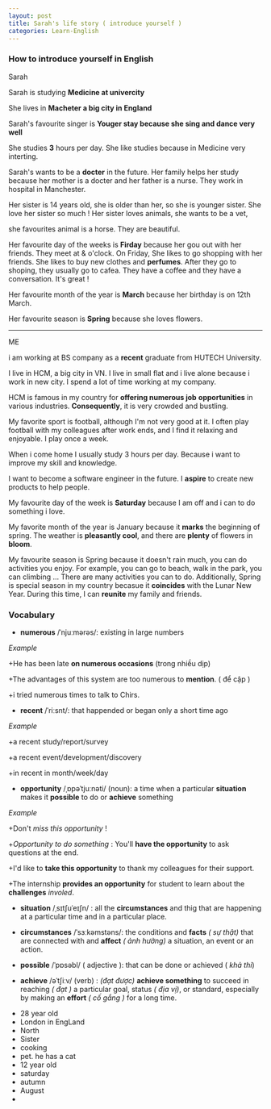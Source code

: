 ```yaml
---
layout: post
title: Sarah's life story ( introduce yourself )
categories: Learn-English
---
```


### How to introduce yourself in English

Sarah

Sarah is studying **Medicine at univercity**

She lives in **Macheter a big city in England**

Sarah's favourite singer is **Youger stay because she sing and dance very well**

She studies **3** hours per day. She like studies because in Medicine very interting. 

Sarah's wants to be a **docter** in the future. Her family helps her study because her mother is a docter and her father is a nurse. They work in hospital in Manchester.

Her sister is 14 years old, she is older than her, so she is younger sister. She love her sister so much ! Her sister loves animals, she wants to be a vet,

she favourites animal is a horse. They are beautiful. 

Her favourite day of the weeks is **Firday** because her gou out with her friends. They meet at & o'clock. 
On Friday, She likes to go shopping with her friends. She likes to buy new clothes and **perfumes**.
After they go to shoping, they usually go to cafea. They have a coffee and they have a conversation. It's great !


Her favourite month of the year is **March** because her birthday is on 12th March.

Her favourite season is **Spring** because she loves flowers.

------------------------------------------------

ME

i am working at BS company as a **recent** graduate from HUTECH University. 

I live in HCM, a big city in VN. I live in small flat and i live alone because i work in new city.
I spend a lot of time working at my company.

HCM is famous in my country for **offering numerous job** **opportunities** in various industries. **Consequently**, it is very crowded and bustling.

My favorite sport is football, although I'm not very good at it. I often play football with my colleagues after work ends, and I find it relaxing and enjoyable. I play once a week.

When i come home I usually study 3 hours per day. Because i want to improve my skill and knowledge. 

I want to become a software engineer in the future. I **aspire** to create new products to help people. 

My favourite day of the week is **Saturday** because I am off and i can to do something i love.

My favorite month of the year is January because it **marks** the beginning of spring. The weather is **pleasantly cool**, and there are **plenty** of flowers in **bloom**.

My favourite season is Spring because it doesn't rain much, you can do activities you enjoy. For example, you can go to beach, walk in the park, you can climbing ...
There are many activities you can to do. Additionally, Spring is special season in my country becasue it **coincides** with the Lunar New Year. During this time, 
I can **reunite** my family and friends. 


### Vocabulary

+ **numerous** /ˈnjuːmərəs/:  existing in large numbers

*Example*

+He has been late **on numerous occasions** (trong nhiều dịp)

+The advantages of this system are too numerous to **mention**. ( để cập )

+i tried numerous times to talk to Chirs.

+ **recent** /ˈriːsnt/: that happended or began only a short time ago

*Example*

+a recent study/report/survey

+a recent event/development/discovery

+in recent in month/week/day

+ **opportunity** /ˌɒpəˈtjuːnəti/ (noun): a time when a particular **situation** makes it **possible** to do or **achieve** something

*Example*

+Don't *miss this opportunity* !

+*Opportunity to do something* : You'll **have the opportunity** to ask questions at the end.

+I'd like to **take this opportunity** to thank my colleagues for their support.

+The internship **provides an opportunity** for student to learn about the **challenges** *involed*.

+ **situation** /ˌsɪtʃuˈeɪʃn/ :  all the **circumstances** and thig that are happening at a particular time and in a particular place.

+ **circumstances** /ˈsɜːkəmstəns/: the conditions and **facts** *( sự thật)* that are connected with and **affect** *( ảnh hưởng)* a situation, an event or an action.

+ **possible** /ˈpɒsəbl/ ( adjective ): that can be done or achieved ( *khả thi*)

+ **achieve** /əˈtʃiːv/ (verb) : *(đạt được)* **achieve something** to succeed in reaching *( đạt )* a particular goal, status *( địa vị)*, or standard, especially by making
an **effort** *( cố gắng )* for a long time.



- 28 year old
- London in EngLand
- North 
- Sister 
- cooking
- pet. he has a cat
- 12 year old
- saturday
- autumn
- August
- 